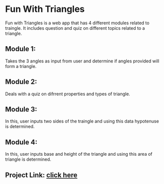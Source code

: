 # Fun With Triangles
Fun with Triangles is a web app that has 4 different modules related to traingle. It includes question and quiz on different topics related to a triangle.

## Module 1:
Takes the 3 angles as input from user and determine if angles provided will form a triangle.
## Module 2:
Deals with a quiz on difrrent properties and types of triangle.
## Module 3:
In this, user inputs two sides of the traingle and using this data hypotenuse is determined.
## Module 4:
In this, user inputs base and height of the triangle and using this area of triangle is determined.

## Project Link: [click here](https://secretsoftriangle.netlify.app)
 
